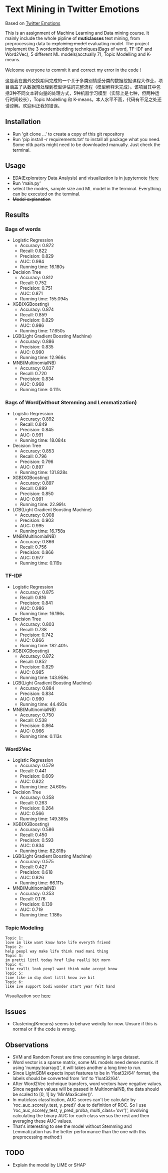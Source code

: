 # Text Mining in Twitter Emotions

Based on [Twitter Emotions](https://www.kaggle.com/datasets/nelgiriyewithana/emotions)

This is an assignment of Machine Learning and Data mining course. It mainly include the whole pipline of **muticlasses** text mining, from preprocessing data to ~~explaining model~~ evaluating model. The project implement the 3 wordembedding techniques(Bags of word, TF-IDF and Word2Vec), 5 different ML models(acctually 7), Topic Modelling and K-means.

Welcome everyone to commit it and correct my error in the code！

这是我在国外交换期间完成的一个关于多类别情感分类的数据挖掘课程大作业，项目涵盖了从数据预处理到模型评估的完整流程（模型解释未完成）。该项目其中包括3种不同文本转向量的处理方式，5种机器学习模型（实际上是七种，但两种运行时间较长），Topic Modelling 和 K-means。本人水平不高，代码有不足之处还请谅解。欢迎纠正我的错误。

## Installation

- Run 'git clone ...' to create a copy of this git repository
- Run 'pip install -r requirements.txt' to install all package what you need. Some nltk parts might need to be downloaded manually. Just check the terminal.

## Usage

- EDA(Exploratory Data Analysis) and visualization is in jupyternote [Here](./EDA.ipynb)
- Run 'main.py'
- select the modes, sample size and ML model in the terminal. Everything can be executed on the terminal.
- ~~Model explanation~~

## Results

### Bags of words
- Logistic Regression
    - Accuracy: 0.872
    - Recall: 0.822
    - Precision: 0.829
    - AUC: 0.984
    - Running time: 16.180s
- Decision Tree
    - Accuracy: 0.812
    - Recall: 0.752
    - Precision: 0.751
    - AUC: 0.871
    - Running time: 155.094s
- XGB(XGBoosting)
    - Accuracy: 0.874
    - Recall: 0.859
    - Precision: 0.829
    - AUC: 0.986
    - Running time: 17.650s
- LGB(Light Gradient Boosting Machine)
    - Accuracy: 0.886
    - Precision: 0.835
    - AUC: 0.990
    - Running time: 12.966s
- MNB(MultinomialNB)
    - Accuracy: 0.837
    - Recall: 0.720
    - Precision: 0.834
    - AUC: 0.968
    - Running time: 0.111s

### Bags of Word(without Stemming and Lemmatization)

- Logistic Regression
    - Accuracy: 0.892
    - Recall: 0.849
    - Precision: 0.845
    - AUC: 0.991
    - Running time: 18.084s
- Decision Tree
    - Accuracy: 0.853
    - Recall: 0.796
    - Precision: 0.796
    - AUC: 0.897
    - Running time: 131.828s
- XGB(XGBoosting)
    - Accuracy: 0.897
    - Recall: 0.899
    - Precision: 0.850
    - AUC: 0.991
    - Running time: 22.991s
- LGB(Light Gradient Boosting Machine)
    - Accuracy: 0.908
    - Precision: 0.903
    - AUC: 0.995
    - Running time: 16.758s
- MNB(MultinomialNB)
    - Accuracy: 0.866
    - Recall: 0.756
    - Precision: 0.866
    - AUC: 0.977
    - Running time: 0.119s

### TF-IDF
- Logistic Regression
    - Accuracy: 0.875
    - Recall: 0.816
    - Precision: 0.841
    - AUC: 0.986
    - Running time: 16.196s
- Decision Tree
    - Accuracy: 0.803
    - Recall: 0.738
    - Precision: 0.742
    - AUC: 0.866
    - Running time: 182.401s
- XGB(XGBoosting)
    - Accuracy: 0.872
    - Recall: 0.852
    - Precision: 0.829
    - AUC: 0.985
    - Running time: 143.959s
- LGB(Light Gradient Boosting Machine)
    - Accuracy: 0.884
    - Precision: 0.834
    - AUC: 0.990
    - Running time: 44.493s
- MNB(MultinomialNB)
    - Accuracy: 0.750
    - Recall: 0.538
    - Precision: 0.864
    - AUC: 0.966
    - Running time: 0.113s

### Word2Vec
- Logistic Regression
    - Accuracy: 0.579
    - Recall: 0.441
    - Precision: 0.609
    - AUC: 0.822
    - Running time: 24.605s
- Decision Tree
    - Accuracy: 0.358
    - Recall: 0.263
    - Precision: 0.264
    - AUC: 0.566
    - Running time: 149.365s
- XGB(XGBoosting)
    - Accuracy: 0.586
    - Recall: 0.450
    - Precision: 0.593
    - AUC: 0.834
    - Running time: 82.818s
- LGB(Light Gradient Boosting Machine)
    - Accuracy: 0.575
    - Recall: 0.427
    - Precision: 0.618
    - AUC: 0.826
    - Running time: 66.111s
- MNB(MultinomialNB)
    - Accuracy: 0.353
    - Recall: 0.176
    - Precision: 0.139
    - AUC: 0.719
    - Running time: 1.186s

### Topic Modeling

    Topic 1:
    love im like want know hate life everyth friend
    Topic 2:
    help peopl way make life think read mani thing
    Topic 3:
    im pretti littl today href like realli bit morn
    Topic 4:
    like realli look peopl want think make accept know
    Topic 5:
    time like im day dont littl know ive bit
    Topic 6:
    like ive support bodi wonder start year felt hand

Visualization see [here](./images/Topic%20Modeling.png)


## Issues

- Clustering(Kmeans) seems to behave weirdly for now. Unsure if this is normal or if the code is wrong.

## Observations

- SVM and Random Forest are time consuming in large dataset. 
- Word vector is a sparse matrix, some ML models need dense matrix. If using 'numpy.toarray()', it will takes another
a long time to run.
- Since LightGBM expects input features to be in 'float32/64' format, the labels should be converted from 'int' to 'float32/64'.
- After Word2Vec technique transfers, word vectors have negative values. Since negative values will be passed in MultinomialNB, the data should be scaled to [0, 1] by 'MinMaxScaler()'.
- In muticlass classfication, AUC scores can't be calculate by 'roc_auc_score(y_test, y_pred)' due to definition of ROC. So I use 'roc_auc_score(y_test, y_pred_proba, multi_class='ovr')', involving calculating the binary AUC for each class versus the rest and then averaging these AUC values.
- That's interesting to see the model without Stemming and Lemmatization has the better performance than the one with this preprocessing method:)

## TODO
- Explain the model by LIME or SHAP